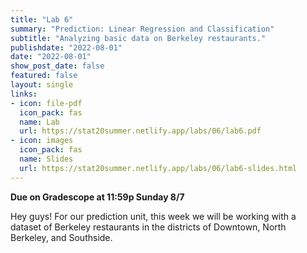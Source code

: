 ```yaml
---
title: "Lab 6"
summary: "Prediction: Linear Regression and Classification"
subtitle: "Analyzing basic data on Berkeley restaurants."
publishdate: "2022-08-01"
date: "2022-08-01"
show_post_date: false
featured: false
layout: single
links:
- icon: file-pdf
  icon_pack: fas
  name: Lab
  url: https://stat20summer.netlify.app/labs/06/lab6.pdf
- icon: images
  icon_pack: fas
  name: Slides
  url: https://stat20summer.netlify.app/labs/06/lab6-slides.html
---
```


**Due on Gradescope at 11:59p Sunday 8/7**

Hey guys! For our prediction unit, this week we will be working with a dataset of Berkeley restaurants in the districts of Downtown, North Berkeley, and Southside. 

